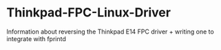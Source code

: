 # Thinkpad-FPC-Linux-Driver
Information about reversing the Thinkpad E14 FPC driver + writing one to integrate with fprintd
